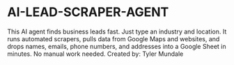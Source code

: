 # AI-LEAD-SCRAPER-AGENT
This AI agent finds business leads fast. Just type an industry and location. It runs automated scrapers, pulls data from Google Maps and websites, and drops names, emails, phone numbers, and addresses into a Google Sheet in minutes. No manual work needed.  Created by: Tyler Mundale
